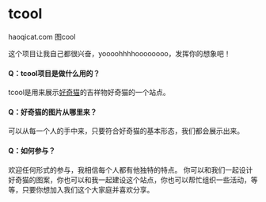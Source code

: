 tcool
=====

haoqicat.com 图cool

这个项目让我自己都很兴奋，yoooohhhhoooooooo，发挥你的想象吧！

#### Q：tcool项目是做什么用的？

tcool是用来展示[好奇猫](http://haoqicat.com)的吉祥物好奇猫的一个站点。

#### Q：好奇猫的图片从哪里来？

可以从每一个人的手中来，只要符合好奇猫的基本形态，我们都会展示出来。

#### Q：如何参与？

欢迎任何形式的参与，我相信每个人都有他独特的特点。
你可以和我们一起设计好奇猫的图案，你也可以和我一起建设这个站点，你也可以帮忙组织一些活动，等等，只要你想加入我们这个大家庭并喜欢分享。
